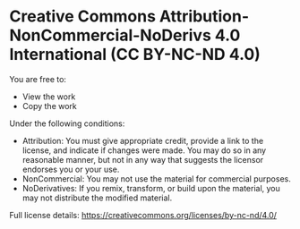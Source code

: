 # Creative Commons Attribution-NonCommercial-NoDerivs 4.0 International (CC BY-NC-ND 4.0)

You are free to:
- View the work
- Copy the work

Under the following conditions:
- Attribution: You must give appropriate credit, provide a link to the license, and indicate if changes were made. You may do so in any reasonable manner, but not in any way that suggests the licensor endorses you or your use.
- NonCommercial: You may not use the material for commercial purposes.
- NoDerivatives: If you remix, transform, or build upon the material, you may not distribute the modified material.

Full license details: https://creativecommons.org/licenses/by-nc-nd/4.0/
